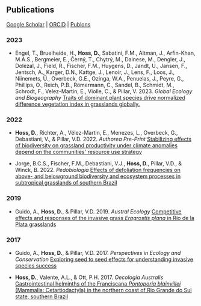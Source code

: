 ## Publications

[Google Scholar](https://scholar.google.com/xxx)  \|  [ORCID](https://orcid.org/0000-0002-6766-3904)  \|  [Publons](https://publons.com/researcher/1910318/daniela-hoss/)


### 2023

* Engel, T., Bruelheide, H., **Hoss, D.**, Sabatini, F.M., Altman, J., Arfin-Khan, M.A.S., Bergmeier, E., Černý, T., Chytrý, M., Dainese, M., Dengler, J., Dolezal, J., Field, R., Fischer, F.M., Huygens, D., Jandt, U., Jansen, F., Jentsch, A., Karger, D.N., Kattge, J., Lenoir, J., Lens, F., Loos, J., Niinemets, Ü., Overbeck, G.E., Ozinga, W.A., Penuelas, J., Peyre, G., Phillips, O., Reich, P.B., Römermann, C., Sandel, B., Schmidt, M., Schrodt, F., Velez-Martin, E., Violle, C., & Pillar, V. 2023. *Global Ecology and Biogeography* [Traits of dominant plant species drive normalized difference vegetation index in grasslands globally.](https://onlinelibrary.wiley.com/doi/full/10.1111/geb.13644)


### 2022

* **Hoss, D.**, Richter, A., Vélez-Martin, E., Menezes, L., Overbeck, G., Debastiani, V., & Pillar, V.D. 2022. *Authorea Pre-Print* [Stabilizing effects of biodiversity on grassland productivity under climate anomalies depend on the communities' resource use strategy](https://www.authorea.com/users/516237/articles/591260-stabilizing-effects-of-biodiversity-on-grassland-productivity-under-climate-anomalies-depend-on-the-communities-resource-use-strategy?commit=8be3266ecf809b5d011989c9a07a01d7d8a6cbae)

* Jorge, B.C.S., Fischer, F.M., Debastiani, V.J., **Hoss, D.**, Pillar, V.D., & Winck, B. 2022. *Pedobiologia* [Effects of defoliation frequencies on above- and belowground biodiversity and ecosystem processes in subtropical grasslands of southern Brazil](https://doi.org/10.1016/j.pedobi.2021.150786)


### 2019

* Guido, A., **Hoss, D.**, & Pillar, V.D. 2019. *Austral Ecology* [Competitive effects and responses of the invasive grass *Eragrostis plana* in Río de la Plata grasslands](http://doi.wiley.com/10.1111/aec.12822)


### 2017

* Guido, A., **Hoss, D.**, & Pillar, V.D. 2017. *Perspectives in Ecology and Conservation* [Exploring seed to seed effects for understanding invasive species success](http://dx.doi.org/10.1016/j.pecon.2017.07.006)

* **Hoss, D.**, Valente, A.L., & Ott, P.H. 2017. *Oecologia Australis* [Gastrointestinal helminths of the Franciscana *Pontoporia blainvillei* (Mammalia: Cetartiodactyla) in the northern coast of Rio Grande do Sul state, southern Brazil](https://doi.org/10.4257/oeco.2017.2101.08)
